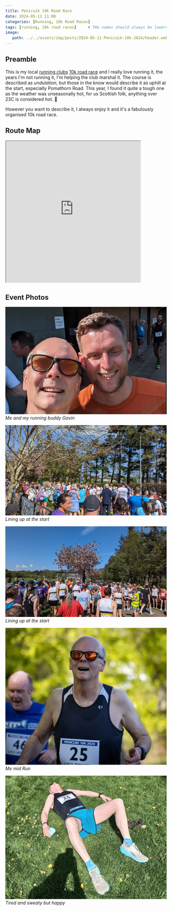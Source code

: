 ```yaml
---
title: Penicuik 10k Road Race
date: 2024-05-11 11:00
categories: [Running, 10k Road Races]
tags: [running, 10k road races]     # TAG names should always be lowercase
image:
   path: ../../assets/img/posts/2024-05-11-Penicuik-10k-2024/header.webp
---
```


## Preamble

This is my local [running clubs](https://penicuikharriers.org.uk/) [10k road race](https://penicuikharriers.org.uk/10k-road-race/) and I really love running it, the years I'm not running it, I'm helping the club marshal it. The course is described as _undulation_, but those in the know would describe it as uphill at the start, especially Pomathorn Road. This year, I found it quite a tough one as the weather was unseasonally hot, for us Scottish folk, anything over 23C is considered hot. 🤣

However you want to describe it, I always enjoy it and it's a fabulously organised 10k road race.

## Route Map

<iframe src="https://www.google.com/maps/d/embed?mid=1OFamEzCynrZMmd9cVe5XemWfMq4&hl=en&ehbc=2E312F" width="420" height="440"></iframe>

## Event Photos

![Gavin Abel](../../assets/img/posts/2024-05-11-Penicuik-10k-2024/PXL_20240511_094814333.MP.webp)_Me and my running buddy Gavin_

![Lining up for the start](../../assets/img/posts/2024-05-11-Penicuik-10k-2024/PXL_20240511_100005277.MP.webp)_Lining up at the start_

![Lining up for the start](../../assets/img/posts/2024-05-11-Penicuik-10k-2024/PXL_20240511_100021214.webp)_Lining up at the start_

![Running the Penicuik 10k](../../assets/img/posts/2024-05-11-Penicuik-10k-2024/FB_IMG_1715892432469.webp)_Me mid Run_

![Me at the finish, knackered](../../assets/img/posts/2024-05-11-Penicuik-10k-2024/Penicuik_10k_Finished.webp)_Tired and sweaty but happy_
